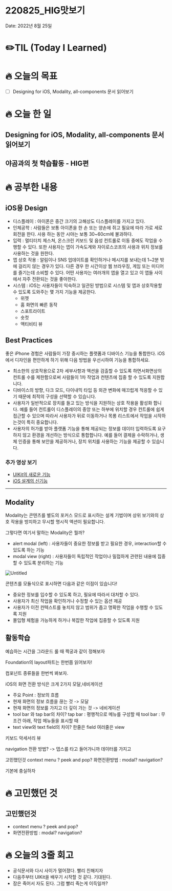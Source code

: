 # 220825_HIG맛보기

Date: 2022년 8월 25일

# ✏️TIL (Today I Learned)

# 🔥 오늘의 목표

- [ ]  Designing for iOS, Modality, all-components 문서 읽어보기

# 🔥 오늘 한 일

## Designing for iOS, Modality, all-components 문서 읽어보기

## 야곰과의 첫 학습활동 - HIG편

# 🔥 공부한 내용

## iOS용 Design

- 디스플레이 : 아이폰은 중간 크기의 고해상도 디스플레이를 가지고 있다.
- 인체공학 : 사람들은 보통 아이폰을 한 손 또는 양손에 쥐고 필요에 따라 가로 세로 회전을 한다. 사용 하는 동안 시야는 보통 30~60cm에 불과하다.
- 입력 : 멀티터치 제스쳐, 온스크린 키보드 및 음성 컨트롤로 이동 중에도 작업을 수행할 수 있다. 또한 사용자는 앱이 가속도계와 자이로스코프의 사용과 위치 정보를 사용하는 것을 원한다.
- 앱 상호 작용 : 알림이나 SNS 업데이트를 확인하거나 메시지를 보내는데 1~2분 밖에 걸리지 않는 경우가 있다. 다른 경우 한 시간이상 웹 브라우징, 게임 또는 미디어를 즐기는데 소비할 수 있다. 어떤 사용자는 여러개의 앱을 열고 있고 이 앱들 사이에서 자주 전환되는 것을 좋아한다.
- 시스템 : iOS는 사용자들이 익숙하고 일관된 방법으로 시스템 및 앱과 상호작용할 수 있도록 도와주는 몇 가지 기능을 제공한다.
    - 위젯
    - 홈 화면의 빠른 동작
    - 스포트라이트
    - 숏컷
    - 액티비티 뷰

## Best Practices

좋은 iPhone 경험은 사람들이 가장 중시하는 플랫폼과 디바이스 기능을 통합한다. iOS에서 디자인을 편안하게 하기 위해 다음 방법을 우선시하여 기능을 통합하세요.

- 최소한의 상호작용으로 2차 세부사항과 액션을 검출할 수 있도록 하면서화면상의 컨트롤 수를 제한함으로써 사람들이 1차 작업과 컨텐츠에 집중 할 수 있도록 지원합니다.
- 디바이스의 방향, 다크 모드, 다이내믹 타입 등 외관 변화에 매끄럽게 적응할 수 있기 때문에 최적의 구성을 선택할 수 있습니다.
- 사용자가 일반적으로 장치를 들고 있는 방식을 지원하는 상호 작용을 활성화 합니다. 예를 들어 컨트롤이 디스플레이의 중앙 또는 하부에 위치할 경우 컨트롤에 쉽게 접근할 수 있으며 따라서 사용자가 뒤로 이동하거나 목롱 리스트에서 작업을 시작하는것이 특히 중요합니다.
- 사용자의 허가를 받아 플랫폼 기능을 통해 제공되는 정보를 데이터 입력하도록 요구하지 않고 환경을 개선하는 방식으로 통합합니다. 예를 들어 결제을 수락하거나, 생체 인증을 통해 보안을 제공하거나, 장치 위치를 사용하는 기능을 제공할 수 있습니다.

### 추가 영상 보기

- [UIKit의 새로운 기능](https://developer.apple.com/videos/play/wwdc2021/10059/)
- [iOS 설계의 신기능](https://developer.apple.com/videos/play/wwdc2019/808/)

---

## Modality

Modality는 콘텐츠를 별도의 포커스 모드로 표시하는 설계 기법이며 상위 보기와의 상호 작용을 방지하고 무시할 명시적 액션이 필요합니다.

그렇다면 여기서 말하는 Modality은 뭘까?

- alert modal (left) : 사용자들이 중요한 정보를 받고 필요한 경우, interaction할 수 있도록 하는 기능
- modal view (right) : 사용자들이 독립적인 작업이나 밀접하게 관련된 내용에 집중할 수 있도록 분리하는 기능

![Untitled](https://user-images.githubusercontent.com/99257965/186670693-b09614b0-f387-44d8-b22a-f5a8ded54b29.png)

콘텐츠를 모듈식으로 표시하면 다음과 같은 이점이 있습니다!

- 중요한 정보를 입수할 수 있도록 하고, 필요에 따라서 대처할 수 있다.
- 사용자가 최신 작업을 확인하거나 수정할 수 있는 옵션 제공
- 사용자가 이전 컨텍스트를 놓치지 않고 범위가 좁고 명확한 작업을 수행할 수 있도록 지원
- 몰입형 체험을 가능하게 하거나 복잡한 작업에 집중할 수 있도록 지원

## 활동학습

예습하는 시간을 그라운드 룰 때 짝궁과 같이 정해보자

Foundation의 layout파트는 한번쯤 읽어보자!

컴포넌트 종류들을 한번씩 봐보자.

iOS의 화면 전환 방식은 크게 2가지 모달,네비게이션

- 주요 Point : 정보의 흐름
- 현재 화면의 정보 흐름을 끊는 것 -> 모달
- 현재 화면의 정보를 가지고 더 깊이 가는 것 -> 네비게이션
- tool bar 와 tap bar의 차이?
tap bar : 평행적으로 메뉴를 구성할 때
tool bar : 무조건 아래, 작업 메뉴들을 표시할 때
- text view와 text field의 차이?
한줄은 field 여러줄은 view

키보드 악세서리 뷰

navigation 전환 방법? -> 뎁스를 타고 들어가니까 데이터를 가지고

고민했던것
context menu ? peek and pop?
화면전환방법 : modal? navigation?

기본에 충실하자

# 🔥 고민했던 것

## 고민했던것

- context menu ? peek and pop?
- 화면전환방법 : modal? navigation?

# 🔥 오늘의 3줄 회고

- 공식문서와 다시 사이가 멀어졌다. 빨리 친해지자
- 다음주부터 UIKit을 배우기 시작할 것 같다. 기대된다.
- 잠은 죽어서 자도 된다. 그럼 빨리 죽는게 이득일까?
